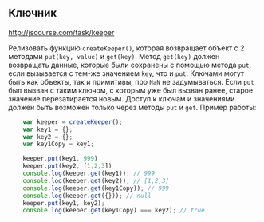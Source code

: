 ## Ключник
<http://jscourse.com/task/keeper>

Релизовать функцию `createKeeper()`, которая возвращает объект с 2 методами `put(key, value)`
и `get(key)`. Метод `get(key)` должен возвращать данные, которые были сохранены с помощью метода
`put`, если вызывается с тем-же значением `key`, что и `put`. Ключами могут быть как объекты,
так и примитивы, про `NaN` не задумываться. Если `put` был вызван с таким ключом,
с которым уже был вызван ранее, старое значение перезатирается новым.
Доступ к ключам и значениями должен быть возможен только через методы `put` и `get`.
Пример работы:

```js
	var keeper = createKeeper();
	var key1 = {};
	var key2 = {};
	var key1Copy = key1;

	keeper.put(key1, 999)
	keeper.put(key2, [1,2,3])
	console.log(keeper.get(key1)); // 999
	console.log(keeper.get(key2)); // [1,2,3]
	console.log(keeper.get(key1Copy)); // 999
	console.log(keeper.get({})); // null
	keeper.put(key1, key2);
	console.log(keeper.get(key1Copy) === key2); // true
```
